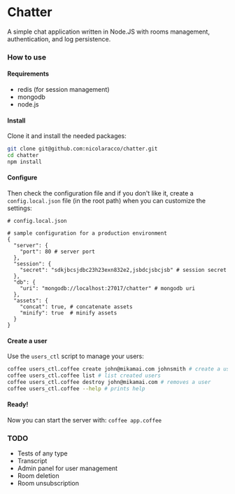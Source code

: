 # Chatter

A simple chat application written in Node.JS with rooms management, authentication, and log persistence.


### How to use

#### Requirements

- redis (for session management)
- mongodb
- node.js

#### Install

Clone it and install the needed packages:

```bash
git clone git@github.com:nicolaracco/chatter.git
cd chatter
npm install
```

#### Configure

Then check the configuration file and if you don't like it, create a `config.local.json` file (in the root path) when you can customize the settings:

```
# config.local.json

# sample configuration for a production environment
{
  "server": {
    "port": 80 # server port
  },
  "session": {
    "secret": "sdkjbcsjdbc23h23exn832e2,jsbdcjsbcjsb" # session secret
  },
  "db": {
    "uri": "mongodb://localhost:27017/chatter" # mongodb uri
  },
  "assets": {
    "concat": true, # concatenate assets
    "minify": true  # minify assets
  }
}
```

#### Create a user

Use the `users_ctl` script to manage your users:

```bash
coffee users_ctl.coffee create john@mikamai.com johnsmith # create a user
coffee users_ctl.coffee list # list created users
coffee users_ctl.coffee destroy john@mikamai.com # removes a user
coffee users_ctl.coffee --help # prints help
```

#### Ready!

Now you can start the server with: `coffee app.coffee`

### TODO

- Tests of any type
- Transcript
- Admin panel for user management
- Room deletion
- Room unsubscription
